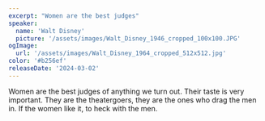 ```yaml
---
excerpt: "Women are the best judges"
speaker:
  name: 'Walt Disney'
  picture: '/assets/images/Walt_Disney_1946_cropped_100x100.JPG'
ogImage:
  url: '/assets/images/Walt_Disney_1964_cropped_512x512.jpg'
color: '#b256ef'
releaseDate: '2024-03-02'
---
```

Women are the best judges of anything we turn out. Their taste is very important. They are the theatergoers, they are the ones who drag the men in. If the women like it, to heck with the men.
